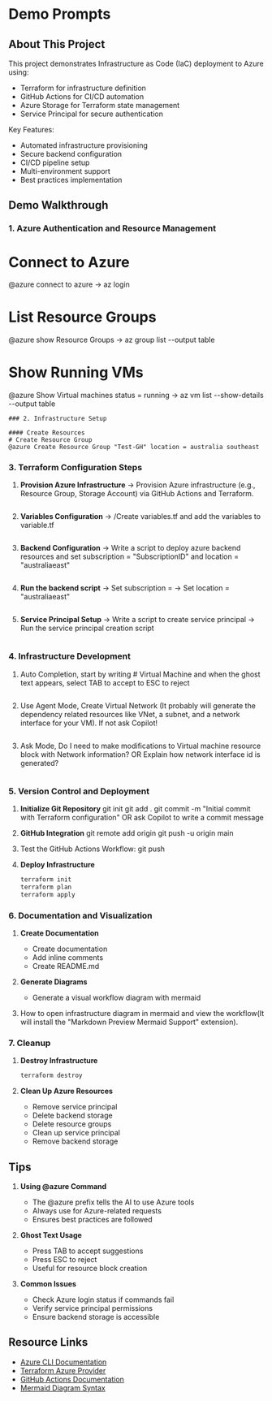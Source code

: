 # Demo Prompts

## About This Project
This project demonstrates Infrastructure as Code (IaC) deployment to Azure using:
- Terraform for infrastructure definition
- GitHub Actions for CI/CD automation
- Azure Storage for Terraform state management
- Service Principal for secure authentication

Key Features:
- Automated infrastructure provisioning
- Secure backend configuration
- CI/CD pipeline setup
- Multi-environment support
- Best practices implementation

## Demo Walkthrough

### 1. Azure Authentication and Resource Management
# Connect to Azure
@azure connect to azure
-> az login

# List Resource Groups
@azure show Resource Groups
-> az group list --output table

# Show Running VMs
@azure Show Virtual machines status = running
-> az vm list --show-details --output table
```
### 2. Infrastructure Setup

#### Create Resources
# Create Resource Group
@azure Create Resource Group "Test-GH" location = australia southeast
```

### 3. Terraform Configuration Steps

1. **Provision Azure Infrastructure**
->  Provision Azure infrastructure (e.g., Resource Group, Storage Account) via GitHub Actions and Terraform.
   ```
2. **Variables Configuration**
->  /Create variables.tf and add the variables to variable.tf
   ``` 
3. **Backend Configuration**
->  Write a script to deploy azure backend resources and set subscription = "SubscriptionID" and location = "australiaeast"
   ```
4. **Run the backend script**
->  Set subscription = 
->  Set location = "australiaeast"
   ```
5. **Service Principal Setup**
->  Write a script to create service principal
->  Run the service principal creation script
   ```
### 4. Infrastructure Development

1. Auto Completion, 
start by writing # Virtual Machine and when the ghost text appears, select TAB to accept to ESC  to reject
   ```
2. Use Agent Mode, 
Create Virtual Network (It probably will generate the dependency related resources like VNet, a subnet, and a network interface for your VM). If not ask Copilot!
   ```
3. Ask Mode, 
Do I need to make modifications to Virtual machine resource block with Network information? OR Explain how network interface id is generated?
   ```
### 5. Version Control and Deployment

1. **Initialize Git Repository**
   git init
   git add .
   git commit -m "Initial commit with Terraform configuration" OR ask Copilot to write  a commit message

2. **GitHub Integration**
   git remote add origin <your-github-repo-url>
   git push -u origin main

3. Test the GitHub Actions Workflow:
   git push

4. **Deploy Infrastructure**
   ```bash
   terraform init
   terraform plan
   terraform apply
   ```
   
### 6. Documentation and Visualization

1. **Create Documentation**
   - Create documentation
   - Add inline comments
   - Create README.md

2. **Generate Diagrams**
   - Generate a visual workflow diagram with mermaid

3. How to open infrastructure diagram in mermaid and view the workflow(It will install the "Markdown Preview Mermaid Support" extension).

### 7. Cleanup

1. **Destroy Infrastructure**
   ```bash
   terraform destroy
   ```

2. **Clean Up Azure Resources**
   - Remove service principal
   - Delete backend storage
   - Delete resource groups
   - Clean up service principal
   - Remove backend storage

## Tips

1. **Using @azure Command**
   - The @azure prefix tells the AI to use Azure tools
   - Always use for Azure-related requests
   - Ensures best practices are followed

2. **Ghost Text Usage**
   - Press TAB to accept suggestions
   - Press ESC to reject
   - Useful for resource block creation

3. **Common Issues**
   - Check Azure login status if commands fail
   - Verify service principal permissions
   - Ensure backend storage is accessible

## Resource Links

- [Azure CLI Documentation](https://docs.microsoft.com/cli/azure)
- [Terraform Azure Provider](https://registry.terraform.io/providers/hashicorp/azurerm/latest/docs)
- [GitHub Actions Documentation](https://docs.github.com/actions)
- [Mermaid Diagram Syntax](https://mermaid-js.github.io/mermaid/#/)
